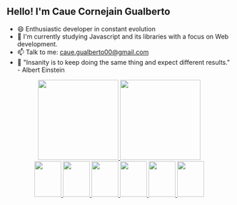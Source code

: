 ## Hello! I'm Caue Cornejain Gualberto

- 😄 Enthusiastic developer in constant evolution
- 🌱 I'm currently studying Javascript and its libraries with a focus on Web development.
- 📫 Talk to me: caue.gualberto00@gmail.com
- 🤔 "Insanity is to keep doing the same thing and expect different results." - Albert Einstein

<div align="center">
  <a href="https://github.com/CaueCG">
  <img height="180em" src="https://github-readme-stats.vercel.app/api?username=CaueCG&show_icons=true&theme=dracula&include_all_commits=true&count_private=true"/>
  <img height="180em" src="https://github-readme-stats.vercel.app/api/top-langs/?username=CaueCG&layout=compact&langs_count=7&theme=dracula"/>
</div>

<div align="center" display:"inline-block">
  <img height="80" width="60" src="https://cdn.jsdelivr.net/gh/devicons/devicon/icons/html5/html5-original.svg" />
  <img height="80" width="60" src="https://cdn.jsdelivr.net/gh/devicons/devicon/icons/css3/css3-original.svg"/>
  <img height="80" width="60" src="https://cdn.jsdelivr.net/gh/devicons/devicon/icons/javascript/javascript-original.svg">
  <img height="80" width="60" src="https://cdn.jsdelivr.net/gh/devicons/devicon/icons/npm/npm-original-wordmark.svg" />
  <img height="80" width="60" src="https://cdn.jsdelivr.net/gh/devicons/devicon/icons/react/react-original.svg" />
  <img height="80" width="60" src="https://cdn.jsdelivr.net/gh/devicons/devicon/icons/mysql/mysql-original-wordmark.svg"> 
</div>

##
